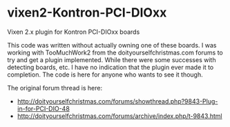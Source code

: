 vixen2-Kontron-PCI-DIOxx
========================

Vixen 2.x plugin for Kontron PCI-DIOxx boards

This code was written without actually owning one of these boards. I was working with TooMuchWork2 from the doityourselfchristmas.com forums to try and get a plugin implemented. While there were some successes with detecting boards, etc. I have no indication that the plugin ever made it to completion.  The code is here for anyone who wants to see it though.

The original forum thread is here:
- http://doityourselfchristmas.com/forums/showthread.php?9843-Plug-in-for-PCI-DIO-48
- http://doityourselfchristmas.com/forums/archive/index.php/t-9843.html
